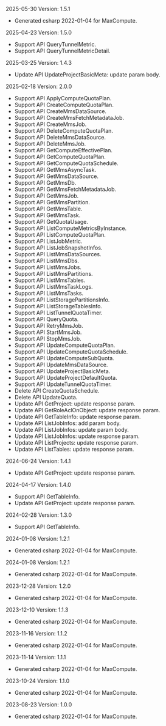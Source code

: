 2025-05-30 Version: 1.5.1
- Generated csharp 2022-01-04 for MaxCompute.

2025-04-23 Version: 1.5.0
- Support API QueryTunnelMetric.
- Support API QueryTunnelMetricDetail.


2025-03-25 Version: 1.4.3
- Update API UpdateProjectBasicMeta: update param body.


2025-02-18 Version: 2.0.0
- Support API ApplyComputeQuotaPlan.
- Support API CreateComputeQuotaPlan.
- Support API CreateMmsDataSource.
- Support API CreateMmsFetchMetadataJob.
- Support API CreateMmsJob.
- Support API DeleteComputeQuotaPlan.
- Support API DeleteMmsDataSource.
- Support API DeleteMmsJob.
- Support API GetComputeEffectivePlan.
- Support API GetComputeQuotaPlan.
- Support API GetComputeQuotaSchedule.
- Support API GetMmsAsyncTask.
- Support API GetMmsDataSource.
- Support API GetMmsDb.
- Support API GetMmsFetchMetadataJob.
- Support API GetMmsJob.
- Support API GetMmsPartition.
- Support API GetMmsTable.
- Support API GetMmsTask.
- Support API GetQuotaUsage.
- Support API ListComputeMetricsByInstance.
- Support API ListComputeQuotaPlan.
- Support API ListJobMetric.
- Support API ListJobSnapshotInfos.
- Support API ListMmsDataSources.
- Support API ListMmsDbs.
- Support API ListMmsJobs.
- Support API ListMmsPartitions.
- Support API ListMmsTables.
- Support API ListMmsTaskLogs.
- Support API ListMmsTasks.
- Support API ListStoragePartitionsInfo.
- Support API ListStorageTablesInfo.
- Support API ListTunnelQuotaTimer.
- Support API QueryQuota.
- Support API RetryMmsJob.
- Support API StartMmsJob.
- Support API StopMmsJob.
- Support API UpdateComputeQuotaPlan.
- Support API UpdateComputeQuotaSchedule.
- Support API UpdateComputeSubQuota.
- Support API UpdateMmsDataSource.
- Support API UpdateProjectBasicMeta.
- Support API UpdateProjectDefaultQuota.
- Support API UpdateTunnelQuotaTimer.
- Delete API CreateQuotaSchedule.
- Delete API UpdateQuota.
- Update API GetProject: update response param.
- Update API GetRoleAclOnObject: update response param.
- Update API GetTableInfo: update response param.
- Update API ListJobInfos: add param body.
- Update API ListJobInfos: update param body.
- Update API ListJobInfos: update response param.
- Update API ListProjects: update response param.
- Update API ListTables: update response param.


2024-06-24 Version: 1.4.1
- Update API GetProject: update response param.


2024-04-17 Version: 1.4.0
- Support API GetTableInfo.
- Update API GetProject: update response param.


2024-02-28 Version: 1.3.0
- Support API GetTableInfo.


2024-01-08 Version: 1.2.1
- Generated csharp 2022-01-04 for MaxCompute.

2024-01-08 Version: 1.2.1
- Generated csharp 2022-01-04 for MaxCompute.

2023-12-28 Version: 1.2.0
- Generated csharp 2022-01-04 for MaxCompute.

2023-12-10 Version: 1.1.3
- Generated csharp 2022-01-04 for MaxCompute.

2023-11-16 Version: 1.1.2
- Generated csharp 2022-01-04 for MaxCompute.

2023-11-14 Version: 1.1.1
- Generated csharp 2022-01-04 for MaxCompute.

2023-10-24 Version: 1.1.0
- Generated csharp 2022-01-04 for MaxCompute.

2023-08-23 Version: 1.0.0
- Generated csharp 2022-01-04 for MaxCompute.


